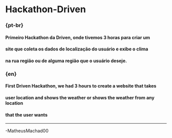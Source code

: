 # Hackathon-Driven

### {pt-br}
#### Primeiro Hackathon da Driven, onde tivemos 3 horas para criar um
#### site que coleta os dados de localização do usuário e exibe o clima
#### na rua região ou de alguma região que o usuário deseje.

### {en}
#### First Driven Hackathon, we had 3 hours to create a website that takes
#### user location and shows the weather or shows the weather from any location
#### that the user wants
--------------------------------------------------------------------------
-MatheusMachad00
